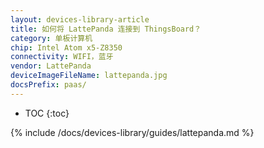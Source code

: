 ```yaml
---
layout: devices-library-article
title: 如何将 LattePanda 连接到 ThingsBoard？
category: 单板计算机
chip: Intel Atom x5-Z8350
connectivity: WIFI，蓝牙
vendor: LattePanda
deviceImageFileName: lattepanda.jpg
docsPrefix: paas/
---
```



* TOC
{:toc}

{% include /docs/devices-library/guides/lattepanda.md %}